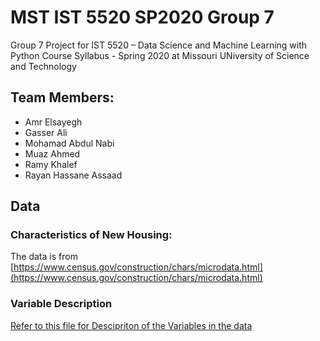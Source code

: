 # MST IST 5520 SP2020 Group 7

Group 7 Project for IST  5520 – Data Science and Machine Learning with Python Course Syllabus  - Spring  2020 at Missouri UNiversity of Science and Technology

## Team Members:

 - Amr Elsayegh
 - Gasser Ali
 - Mohamad Abdul Nabi
 - Muaz Ahmed
 - Ramy Khalef
 - Rayan Hassane Assaad

## Data

### Characteristics of New Housing:

The data is from [https://www.census.gov/construction/chars/microdata.html](https://www.census.gov/construction/chars/microdata.html)

### Variable Description

[Refer to this file for Descipriton of the Variables in the data](Variables.md)
